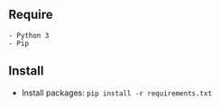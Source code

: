 ## Require
    - Python 3
    - Pip

## Install
- Install packages:
`pip install -r requirements.txt`
